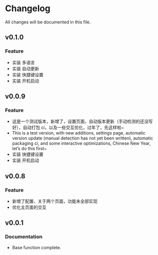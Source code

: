 # Changelog

All changes will be documented in this file.

## v0.1.0

### Feature

- 实装 多语言
- 实装 自动更新
- 实装 快捷键设置
- 实装 开机启动

## v0.0.9

### Feature

- 这是一个测试版本，新增了，设置页面，自动版本更新（手动检测的还没写好），自动打包 ci，以及一些交互优化，过年了，先这样啦~
- This is a test version, with new additions, settings page, automatic version update (manual detection has not yet been written), automatic packaging ci, and some interactive optimizations, Chinese New Year, let’s do this first~
- 实装 快捷键设置
- 实装 开机启动

## v0.0.8

### Feature

- 新增了配置、关于两个页面，功能未全部实现
- 优化主页面的交互

## v0.0.1

### Documentation

- Base function complete.
